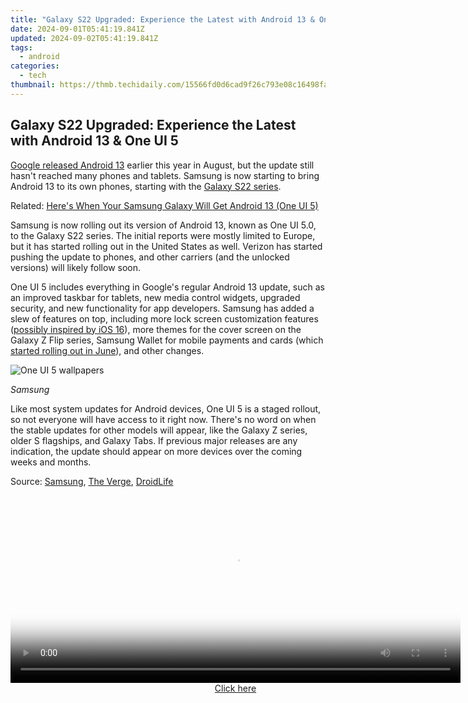 ```yaml
---
title: "Galaxy S22 Upgraded: Experience the Latest with Android 13 & One UI 5"
date: 2024-09-01T05:41:19.841Z
updated: 2024-09-02T05:41:19.841Z
tags:
  - android
categories:
  - tech
thumbnail: https://thmb.techidaily.com/15566fd0d6cad9f26c793e08c16498fac2c5b48034aed23a907d05190328dc6a.png
---
```


## Galaxy S22 Upgraded: Experience the Latest with Android 13 & One UI 5

[Google released Android 13](https://ios-unlock.techidaily.com/how-to-change-country-on-app-store-for-apple-iphone-se-2022-with-7-methods-by-drfone-ios/) earlier this year in August, but the update still hasn't reached many phones and tablets. Samsung is now starting to bring Android 13 to its own phones, starting with the [Galaxy S22 series](https://some-skills.techidaily.com/total-gaze-coverage-camera-analysis-for-2024/).

Related: [Here's When Your Samsung Galaxy Will Get Android 13 (One UI 5)](https://tech-recovery.techidaily.com/how-to-watch-the-star-trek-movies-in-order/) 

 Samsung is now rolling out its version of Android 13, known as One UI 5.0, to the Galaxy S22 series. The initial reports were mostly limited to Europe, but it has started rolling out in the United States as well. Verizon has started pushing the update to phones, and other carriers (and the unlocked versions) will likely follow soon.

 One UI 5 includes everything in Google's regular Android 13 update, such as an improved taskbar for tablets, new media control widgets, upgraded security, and new functionality for app developers. Samsung has added a slew of features on top, including more lock screen customization features ([possibly inspired by iOS 16](https://network-issues.techidaily.com/enhancing-gameplay-fixing-civ-5-crashes/)), more themes for the cover screen on the Galaxy Z Flip series, Samsung Wallet for mobile payments and cards (which [started rolling out in June](https://sim-unlock.techidaily.com/tutorial-to-change-realme-imei-without-root-a-comprehensive-guide-by-drfone-android/)), and other changes.

![One UI 5 wallpapers](https://static1.howtogeekimages.com/wordpress/wp-content/uploads/2022/10/One-UI-wallpapers.jpg) 

_Samsung_

 Like most system updates for Android devices, One UI 5 is a staged rollout, so not everyone will have access to it right now. There's no word on when the stable updates for other models will appear, like the Galaxy Z series, older S flagships, and Galaxy Tabs. If previous major releases are any indication, the update should appear on more devices over the coming weeks and months.

 Source: [Samsung](https://twitter.com/SamsungMobile/status/1584530146140332033), [The Verge](https://www.theverge.com/2022/10/24/23420663/samsung-galaxy-s22-android-13-update), [DroidLife](https://www.droid-life.com/2022/10/24/galaxy-s22-one-ui-5-update-android-13-release/)

<ins class="adsbygoogle"
     style="display:block"
     data-ad-format="autorelaxed"
     data-ad-client="ca-pub-7571918770474297"
     data-ad-slot="1223367746"></ins>



<ins class="adsbygoogle"
     style="display:block"
     data-ad-client="ca-pub-7571918770474297"
     data-ad-slot="8358498916"
     data-ad-format="auto"
     data-full-width-responsive="true"></ins>



<!-- affiliate ads begin -->
<span id="1993652">
					<video width="720" height="300" style="cursor:pointer"
           poster="//a.impactradius-go.com/display-clicktoplayimage/1993652.jpeg"
           onclick="if(!this.playClicked){this.play();this.setAttribute('controls',true);this.playClicked=true;}">
	   <source src="//a.impactradius-go.com/display-ad/22993-1993652">
	   <img src="//a.impactradius-go.com/display-clicktoplayimage/1993652.jpeg" style="border: none; height: 100%; width: 100%; object-fit: contain">
	</video>
	<div style="width:720px;text-align:center"><a href="javascript:window.open(decodeURIComponent('https%3A%2F%2Fhomestyler.sjv.io%2Fc%2F5597632%2F1993652%2F22993'), '_blank');void(0);">Click here</a></div>
</span>
<img height="0" width="0" src="https://imp.pxf.io/i/5597632/1993652/22993" style="position:absolute;visibility:hidden;" border="0" />
<!-- affiliate ads end -->